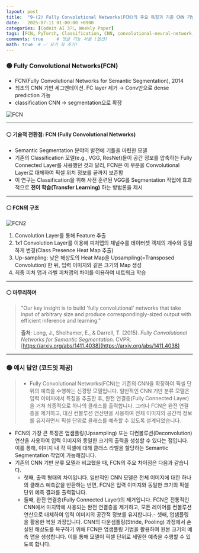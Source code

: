 ```yaml
---
layout: post
title:  "9-(2) Fully Convolutional Networks(FCN)의 주요 특징과 기존 CNN 기반 분류 모델과의 차이점은 무엇인가요?"
date:   2025-07-11 01:00:00 +0900
categories: [Codeit AI 3기, Weekly Paper]
tags: [FCN, PyTorch, Classification, CNN, convolutional-neural-network, Deep Learning, AI, Computer Vision]
comments: true     # 댓글 기능 사용 (옵션)
math: true  # ✅ 요거 꼭 추가!
---
```



### 🟢 Fully Convolutional Networks(FCN)

- FCN(Fully Convolutional Networks for Semantic Segmentation), 2014
- 최초의 CNN 기반 세그멘테이션. FC layer 제거 → Conv만으로 dense prediction 가능	
- classification CNN → segmentation으로 확장

![FCN](https://miro.medium.com/max/875/1*ddf0sJZDitiqVCWdjijzCA.png)

---

#### ⚪ 기술적 전환점: FCN (Fully Convolutional Networks)

- Semantic Segmentation 분야의 발전에 기틀을 마련한 모델
- 기존의 Classification 모델(e.g., VGG, ResNet)들이 공간 정보를 압축하는 Fully Connected Layer를 사용했던 것과 달리, FCN은 이 부분을 Convolutional Layer로 대체하여 픽셀 위치 정보를 끝까지 보존함
- 이 연구는 Classification을 위해 사전 훈련된 VGG를 Segmentation 작업에 효과적으로 **전이 학습(Transfer Learning)** 하는 방법론을 제시


---


#### ⚪ FCN의 구조
![FCN2](https://img1.daumcdn.net/thumb/R1280x0/?scode=mtistory2&fname=https%3A%2F%2Fblog.kakaocdn.net%2Fdn%2Fdab59q%2Fbtq0tfkffFq%2Fk4GD8TKLusWjfVq36DMBn0%2Fimg.png)

1) Convolution Layer를 통해 Feature 추출  
2) 1x1 Convolution Layer를 이용해 피처맵의 체널수를 데이터셋 객체의 개수와 동일하게 변경(Class Presence Heat Map 추출)  
3) Up-sampling: 낮은 해상도의 Heat Map을 Upsampling(=Transposed Convolution) 한 뒤, 입력 이미지와 같은 크기의 Map 생성  
4) 최종 피처 맵과 라벨 피처맵의 차이를 이용하여 네트워크 학습  
---


#### ⚪ 마무리하며

> "Our key insight is to build 'fully convolutional' networks that take input of arbitrary size and produce correspondingly-sized output with efficient inference and learning."
>
> **출처**: Long, J., Shelhamer, E., & Darrell, T. (2015). *Fully Convolutional Networks for Semantic Segmentation*. CVPR. [https://arxiv.org/abs/1411.4038](https://arxiv.org/abs/1411.4038)

---

### 🟢 예시 답안 (코드잇 제공)
>  - Fully Convolutional Networks(FCN)는 기존의 CNN을 확장하여 픽셀 단위의 예측을 수행하는 신경망 모델입니다. 일반적인 CNN 기반 분류 모델은 입력 이미지에서 특징을 추출한 후, 완전 연결층(Fully Connected Layer)을 거쳐 최종적으로 하나의 클래스를 출력합니다. 그러나 FCN은 완전 연결층을 제거하고, 대신 컨볼루션 연산만을 사용하여 전체 이미지의 공간적 정보를 유지하면서 픽셀 단위로 클래스를 예측할 수 있도록 설계되었습니다.
- FCN의 가장 큰 특징은 업샘플링(Upsampling) 또는 디컨볼루션(Deconvolution) 연산을 사용하여 입력 이미지와 동일한 크기의 출력을 생성할 수 있다는 점입니다. 이를 통해, 이미지 내 각 픽셀에 대해 클래스 라벨을 할당하는 Semantic Segmentation 작업이 가능해집니다.
- 기존의 CNN 기반 분류 모델과 비교했을 때, FCN의 주요 차이점은 다음과 같습니다.
    - 첫째, 출력 형태의 차이입니다. 일반적인 CNN 모델은 전체 이미지에 대한 하나의 클래스 예측값을 반환하는 반면, FCN은 입력 이미지와 동일한 크기의 픽셀 단위 예측 결과를 출력합니다.
    - 둘째, 완전 연결층(Fully Connected Layer)의 제거입니다. FCN은 전통적인 CNN에서 마지막에 사용되는 완전 연결층을 제거하고, 모든 레이어를 컨볼루션 연산으로 대체하여 입력 이미지의 공간적 정보를 유지합니다.- 셋째, 업샘플링을 활용한 복원 과정입니다. CNN의 다운샘플링(Stride, Pooling) 과정에서 손실된 해상도를 복구하기 위해 FCN은 업샘플링 기법을 활용하여 원본 크기의 예측 맵을 생성합니다. 이를 통해 모델이 픽셀 단위로 세밀한 예측을 수행할 수 있도록 합니다.

